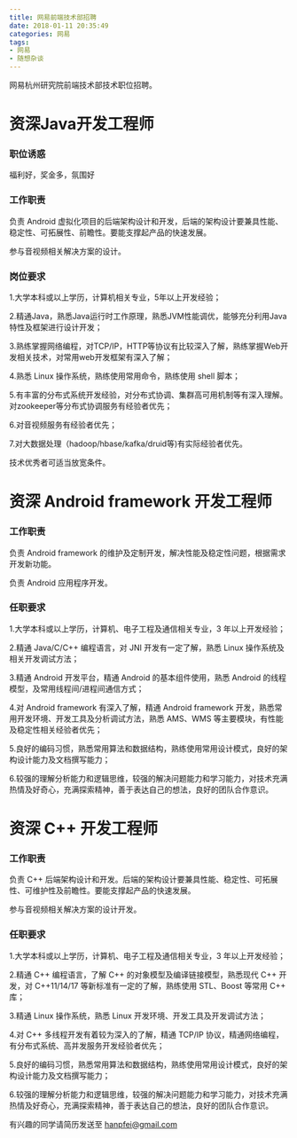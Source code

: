 ```yaml
---
title: 网易前端技术部招聘
date: 2018-01-11 20:35:49
categories: 网易
tags:
- 网易
- 随想杂谈
---
```


网易杭州研究院前端技术部技术职位招聘。

<!--more-->

# 资深Java开发工程师

### 职位诱惑

福利好，奖金多，氛围好

### 工作职责

负责 Android 虚拟化项目的后端架构设计和开发，后端的架构设计要兼具性能、稳定性、可拓展性、前瞻性。要能支撑起产品的快速发展。 

参与音视频相关解决方案的设计。

### 岗位要求

1.大学本科或以上学历，计算机相关专业，5年以上开发经验； 

2.精通Java，熟悉Java运行时工作原理，熟悉JVM性能调优，能够充分利用Java特性及框架进行设计开发；

3.熟练掌握网络编程，对TCP/IP，HTTP等协议有比较深入了解，熟练掌握Web开发相关技术，对常用web开发框架有深入了解；

4.熟悉 Linux 操作系统，熟练使用常用命令，熟练使用 shell 脚本；

5.有丰富的分布式系统开发经验，对分布式协调、集群高可用机制等有深入理解。对zookeeper等分布式协调服务有经验者优先；

6.对音视频服务有经验者优先；

7.对大数据处理（hadoop/hbase/kafka/druid等)有实际经验者优先。

技术优秀者可适当放宽条件。

# 资深 Android framework 开发工程师

### 工作职责

负责 Android framework 的维护及定制开发，解决性能及稳定性问题，根据需求开发新功能。

负责 Android 应用程序开发。

### 任职要求

1.大学本科或以上学历，计算机、电子工程及通信相关专业，3 年以上开发经验；

2.精通 Java/C/C++ 编程语言，对 JNI 开发有一定了解，熟悉 Linux 操作系统及相关开发调试方法；

3.精通 Android 开发平台，精通 Android 的基本组件使用，熟悉 Android 的线程模型，及常用线程间/进程间通信方式；

4.对 Android framework 有深入了解，精通 Android framework 开发，熟悉常用开发环境、开发工具及分析调试方法，熟悉 AMS、WMS 等主要模块，有性能及稳定性相关经验者优先；

5.良好的编码习惯，熟悉常用算法和数据结构，熟练使用常用设计模式，良好的架构设计能力及文档撰写能力；

6.较强的理解分析能力和逻辑思维，较强的解决问题能力和学习能力，对技术充满热情及好奇心，充满探索精神，善于表达自己的想法，良好的团队合作意识。


# 资深 C++ 开发工程师

### 工作职责

负责 C++ 后端架构设计和开发。后端的架构设计要兼具性能、稳定性、可拓展性、可维护性及前瞻性。要能支撑起产品的快速发展。

参与音视频相关解决方案的设计开发。

### 任职要求

1.大学本科或以上学历，计算机、电子工程及通信相关专业，3 年以上开发经验；

2.精通 C++ 编程语言，了解 C++ 的对象模型及编译链接模型，熟悉现代 C++ 开发，对 C++11/14/17 等新标准有一定的了解，熟练使用 STL、Boost 等常用 C++ 库；

3.精通 Linux 操作系统，熟悉 Linux 开发环境、开发工具及开发调试方法；

4.对 C++ 多线程开发有着较为深入的了解，精通 TCP/IP 协议，精通网络编程，有分布式系统、高并发服务开发经验者优先；

5.良好的编码习惯，熟悉常用算法和数据结构，熟练使用常用设计模式，良好的架构设计能力及文档撰写能力；

6.较强的理解分析能力和逻辑思维，较强的解决问题能力和学习能力，对技术充满热情及好奇心，充满探索精神，善于表达自己的想法，良好的团队合作意识。


有兴趣的同学请简历发送至  hanpfei@gmail.com
